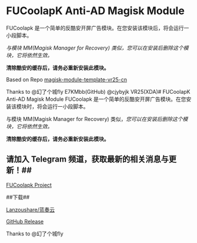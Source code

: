 # FUCoolapK Anti-AD Magisk Module
FUCoolapk 是一个简单的反酷安开屏广告模块。在您安装该模块后，将会运行一小段脚本。

*与模块 MM(Magisk Manager for Recovery) 类似，您可以在安装后删除这个模块，它将依然生效。*

**清除酷安的缓存后，请务必重新安装此模块。**


Based on Repo  [magisk-module-template-vr25-cn](https://github.com/E7KMbb/magisk-module-template-vr25-cn)

Thanks to @幻了个城fly E7KMbb(GitHub) @cjybyjk VR25(XDA)# FUCoolapK Anti-AD Magisk Module
FUCoolapk 是一个简单的反酷安开屏广告模块。在您安装该模块时，将会运行一小段脚本。

与模块 MM(Magisk Manager for Recovery) 类似，*您可以在安装后删除这个模块，它将依然生效。*

**清除酷安的缓存后，请务必重新安装此模块。**


## 请加入 Telegram 频道，获取最新的相关消息与更新！##

[FUCoolapk Project](t.me/fucoolapk)


##下载##

[Lanzoushare/蓝奏云](http://t.cn/ESovBa3)

[GitHub Release](https://github.com/Flyfish233/FUCoolapK/release)


Thanks to @幻了个城fly

